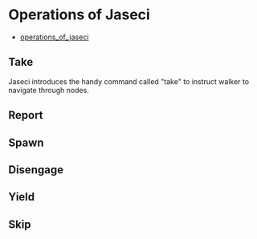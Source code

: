 # Operations of Jaseci

- [operations_of_jaseci](#operations-of-jaseci)

## Take

Jaseci introduces the handy command called "take" to instruct walker to navigate through nodes.

## Report

## Spawn

## Disengage

## Yield

## Skip